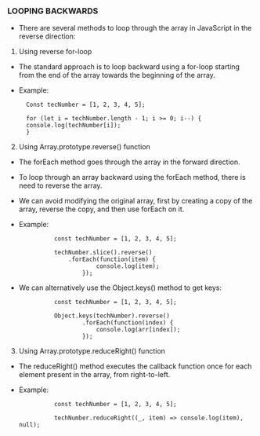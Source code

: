 ### LOOPING BACKWARDS

- There are several methods to loop through the array in JavaScript in the reverse direction:
1. Using reverse for-loop
- The standard approach is to loop backward using a for-loop starting from the end of the array towards the beginning of the array.
- Example: 


        Const tecNumber = [1, 2, 3, 4, 5];
 
        for (let i = techNumber.length - 1; i >= 0; i--) {
        console.log(techNumber[i]);
        }

2. Using Array.prototype.reverse() function

- The forEach method goes through the array in the forward direction. 
- To loop through an array backward using the forEach method, there is need to reverse the array. 
- We can avoid modifying the original array, first by creating a copy of the array, reverse the copy, and then use forEach on it. 
- Example:


                const techNumber = [1, 2, 3, 4, 5];
                
                techNumber.slice().reverse()
                    .forEach(function(item) {
                            console.log(item);
                        });

- We can alternatively use the Object.keys() method to get keys:

                const techNumber = [1, 2, 3, 4, 5];
                
                Object.keys(techNumber).reverse()
                        .forEach(function(index) {
                            console.log(arr[index]);
                        });

3. Using Array.prototype.reduceRight() function

- The reduceRight() method executes the callback function once for each element present in the array, from right-to-left. 
- Example:

                const techNumber = [1, 2, 3, 4, 5];
                
                techNumber.reduceRight((_, item) => console.log(item), null);

